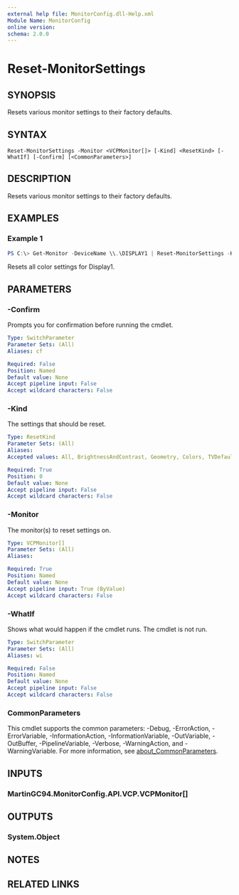 ```yaml
---
external help file: MonitorConfig.dll-Help.xml
Module Name: MonitorConfig
online version:
schema: 2.0.0
---
```


# Reset-MonitorSettings

## SYNOPSIS
Resets various monitor settings to their factory defaults.

## SYNTAX

```
Reset-MonitorSettings -Monitor <VCPMonitor[]> [-Kind] <ResetKind> [-WhatIf] [-Confirm] [<CommonParameters>]
```

## DESCRIPTION
Resets various monitor settings to their factory defaults.

## EXAMPLES

### Example 1
```powershell
PS C:\> Get-Monitor -DeviceName \\.\DISPLAY1 | Reset-MonitorSettings -Kind Colors
```

Resets all color settings for Display1.

## PARAMETERS

### -Confirm
Prompts you for confirmation before running the cmdlet.

```yaml
Type: SwitchParameter
Parameter Sets: (All)
Aliases: cf

Required: False
Position: Named
Default value: None
Accept pipeline input: False
Accept wildcard characters: False
```

### -Kind
The settings that should be reset.

```yaml
Type: ResetKind
Parameter Sets: (All)
Aliases:
Accepted values: All, BrightnessAndContrast, Geometry, Colors, TVDefaults

Required: True
Position: 0
Default value: None
Accept pipeline input: False
Accept wildcard characters: False
```

### -Monitor
The monitor(s) to reset settings on.

```yaml
Type: VCPMonitor[]
Parameter Sets: (All)
Aliases:

Required: True
Position: Named
Default value: None
Accept pipeline input: True (ByValue)
Accept wildcard characters: False
```

### -WhatIf
Shows what would happen if the cmdlet runs.
The cmdlet is not run.

```yaml
Type: SwitchParameter
Parameter Sets: (All)
Aliases: wi

Required: False
Position: Named
Default value: None
Accept pipeline input: False
Accept wildcard characters: False
```

### CommonParameters
This cmdlet supports the common parameters: -Debug, -ErrorAction, -ErrorVariable, -InformationAction, -InformationVariable, -OutVariable, -OutBuffer, -PipelineVariable, -Verbose, -WarningAction, and -WarningVariable. For more information, see [about_CommonParameters](http://go.microsoft.com/fwlink/?LinkID=113216).

## INPUTS

### MartinGC94.MonitorConfig.API.VCP.VCPMonitor[]

## OUTPUTS

### System.Object
## NOTES

## RELATED LINKS
